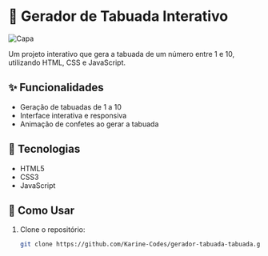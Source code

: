 # 🎯 Gerador de Tabuada Interativo 

![Capa]([url=https://ibb.co/M57bVZ8M][img]https://i.ibb.co/BKBmZc4q/imagem-2025-08-16-062849608.png[/img][/url])

Um projeto interativo que gera a tabuada de um número entre 1 e 10, utilizando HTML, CSS e JavaScript.

## ✨ Funcionalidades
- Geração de tabuadas de 1 a 10
- Interface interativa e responsiva
- Animação de confetes ao gerar a tabuada

## 🚀 Tecnologias
- HTML5
- CSS3
- JavaScript

## 🔧 Como Usar
1. Clone o repositório:
   ```bash
   git clone https://github.com/Karine-Codes/gerador-tabuada-tabuada.git